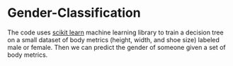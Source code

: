 # Gender-Classification

The code uses [scikit learn](https://scikit-learn.org/stable/)  machine learning library to train a decision tree on a small dataset of body metrics (height, width, and shoe size) labeled male or female. Then we can predict the gender of someone given a set of body metrics.
